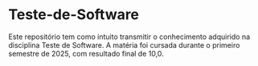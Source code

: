 # Teste-de-Software
Este repositório tem como intuito transmitir o conhecimento adquirido na disciplina Teste de Software. A matéria foi cursada durante o primeiro semestre de 2025, com resultado final de 10,0.
